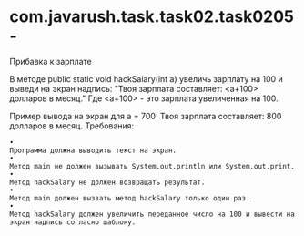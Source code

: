 # com.javarush.task.task02.task0205-
Прибавка к зарплате


В методе public static void hackSalary(int a) увеличь зарплату на 100 и выведи на экран надпись: "Твоя зарплата составляет: <a+100> долларов в месяц."
Где <a+100> - это зарплата увеличенная на 100.

Пример вывода на экран для а = 700:
Твоя зарплата составляет: 800 долларов в месяц.
Требования:

    •
    Программа должна выводить текст на экран.
    •
    Метод main не должен вызывать System.out.println или System.out.print.
    •
    Метод hackSalary не должен возвращать результат.
    •
    Метод main должен вызвать метод hackSalary только один раз.
    •
    Метод hackSalary должен увеличить переданное число на 100 и вывести на экран надпись согласно шаблону.
